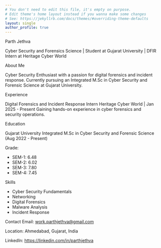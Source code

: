 ```yaml
---
# You don't need to edit this file, it's empty on purpose.
# Edit theme's home layout instead if you wanna make some changes
# See: https://jekyllrb.com/docs/themes/#overriding-theme-defaults
layout: single
author_profile: true
---
```

Parth Jethva

Cyber Security and Forensics Science | Student at Gujarat University | DFIR Intern at Heritage Cyber World

About Me

Cyber Security Enthusiast with a passion for digital forensics and incident response. Currently pursuing an Integrated M.Sc in Cyber Security and Forensic Science at Gujarat University.

Experience

Digital Forensics and Incident Response Intern
Heritage Cyber World | Jan 2025 - Present
Gaining hands-on experience in cyber forensics and security operations.

Education

Gujarat University
Integrated M.Sc in Cyber Security and Forensic Science (Aug 2022 - Present)

Grade:
- SEM-1: 6.48
- SEM-2: 6.02
- SEM-3: 7.80
- SEM-4: 7.45

Skills
- Cyber Security Fundamentals
- Networking
- Digital Forensics
- Malware Analysis
- Incident Response

Contact
Email: work.parthjethva@gmail.com

Location: Ahmedabad, Gujarat, India

LinkedIn: https://linkedin.com/in/parthjethva
